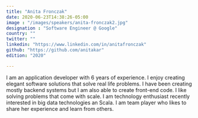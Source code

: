 ```yaml
---
title: "Anita Fronczak"
date: 2020-06-23T14:38:26-05:00
image : "/images/speakers/anita-fronczak2.jpg"
designation : "Software Engineer @ Google"
country: ""
twitter: ""
linkedin: "https://www.linkedin.com/in/anitafronczak"
github: "https://github.com/anitakar"
edition: "2020"

---
```


I am an application developer with 6 years of experience. I enjoy creating elegant software solutions that solve real life problems. I have been creating mostly backend systems but I am also able to create front-end code. I like solving problems that come with scale. I am technology enthusiast recently interested in big data technologies an Scala. I am team player who likes to share her experience and learn from others. 